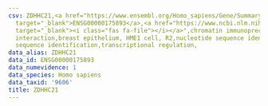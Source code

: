 ```yaml
---
csv: ZDHHC21,<a href="https://www.ensembl.org/Homo_sapiens/Gene/Summary?db=core;g=ENSG00000175893"
  target="_blank">ENSG00000175893</a>,<a href="https://www.ncbi.nlm.nih.gov/pubmed/22863008"
  target="_blank"><i class="fas fa-file"></i></a>",chromatin immunoprecipitation assay,direct
  interaction,breast epithelium, HME1 cell, R2,nucleotide sequence identification,nucleotide
  sequence identification,transcriptional regulation,
data_alias: ZDHHC21
data_id: ENSG00000175893
data_numevidence: 1
data_species: Homo sapiens
data_taxid: '9606'
title: ZDHHC21
---
```


